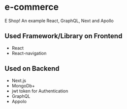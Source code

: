 # e-commerce
E Shop! An example React, GraphQL, Next and Apollo


## Used Framework/Library on Frontend
- React
- React-navigation


## Used on Backend
- Next.js
- MongoDb+
- jwt token for Authentication
- GraphQL
- Appolo


